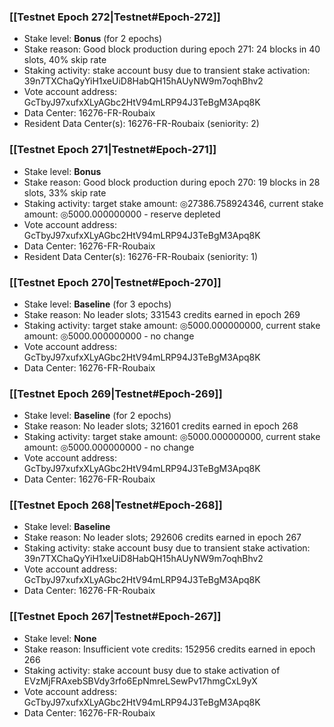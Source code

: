 ### [[Testnet Epoch 272|Testnet#Epoch-272]]
* Stake level: **Bonus** (for 2 epochs)
* Stake reason: Good block production during epoch 271: 24 blocks in 40 slots, 40% skip rate
* Staking activity: stake account busy due to transient stake activation: 39n7TXChaQyYiH1xeUiD8HabQH15hAUyNW9m7oqhBhv2
* Vote account address: GcTbyJ97xufxXLyAGbc2HtV94mLRP94J3TeBgM3Apq8K
* Data Center: 16276-FR-Roubaix
* Resident Data Center(s): 16276-FR-Roubaix (seniority: 2)
### [[Testnet Epoch 271|Testnet#Epoch-271]]
* Stake level: **Bonus**
* Stake reason: Good block production during epoch 270: 19 blocks in 28 slots, 33% skip rate
* Staking activity: target stake amount: ◎27386.758924346, current stake amount: ◎5000.000000000 - reserve depleted
* Vote account address: GcTbyJ97xufxXLyAGbc2HtV94mLRP94J3TeBgM3Apq8K
* Data Center: 16276-FR-Roubaix
* Resident Data Center(s): 16276-FR-Roubaix (seniority: 1)
### [[Testnet Epoch 270|Testnet#Epoch-270]]
* Stake level: **Baseline** (for 3 epochs)
* Stake reason: No leader slots; 331543 credits earned in epoch 269
* Staking activity: target stake amount: ◎5000.000000000, current stake amount: ◎5000.000000000 - no change
* Vote account address: GcTbyJ97xufxXLyAGbc2HtV94mLRP94J3TeBgM3Apq8K
* Data Center: 16276-FR-Roubaix
### [[Testnet Epoch 269|Testnet#Epoch-269]]
* Stake level: **Baseline** (for 2 epochs)
* Stake reason: No leader slots; 321601 credits earned in epoch 268
* Staking activity: target stake amount: ◎5000.000000000, current stake amount: ◎5000.000000000 - no change
* Vote account address: GcTbyJ97xufxXLyAGbc2HtV94mLRP94J3TeBgM3Apq8K
* Data Center: 16276-FR-Roubaix
### [[Testnet Epoch 268|Testnet#Epoch-268]]
* Stake level: **Baseline**
* Stake reason: No leader slots; 292606 credits earned in epoch 267
* Staking activity: stake account busy due to transient stake activation: 39n7TXChaQyYiH1xeUiD8HabQH15hAUyNW9m7oqhBhv2
* Vote account address: GcTbyJ97xufxXLyAGbc2HtV94mLRP94J3TeBgM3Apq8K
* Data Center: 16276-FR-Roubaix
### [[Testnet Epoch 267|Testnet#Epoch-267]]
* Stake level: **None**
* Stake reason: Insufficient vote credits: 152956 credits earned in epoch 266
* Staking activity: stake account busy due to stake activation of EVzMjFRAxebSBVdy3rfo6EpNmreLSewPv17hmgCxL9yX
* Vote account address: GcTbyJ97xufxXLyAGbc2HtV94mLRP94J3TeBgM3Apq8K
* Data Center: 16276-FR-Roubaix